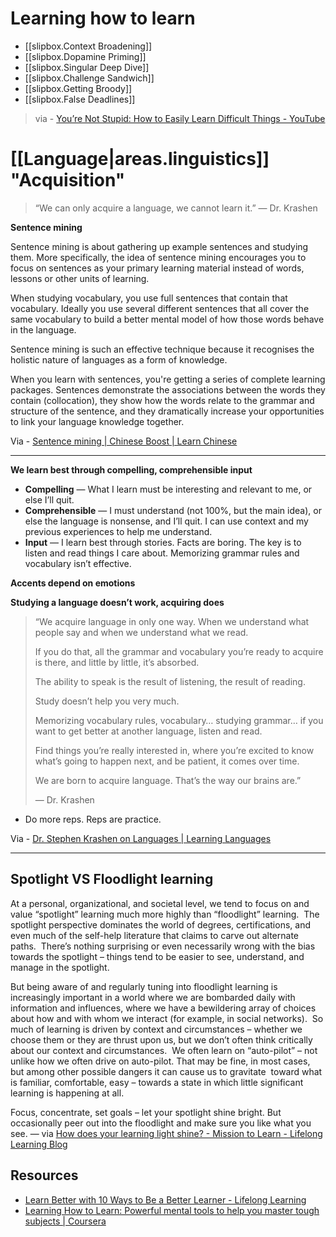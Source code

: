 
# Learning how to learn

- [[slipbox.Context Broadening]]
- [[slipbox.Dopamine Priming]]
- [[slipbox.Singular Deep Dive]]
- [[slipbox.Challenge Sandwich]]
- [[slipbox.Getting Broody]]
- [[slipbox.False Deadlines]]

> via - [You’re Not Stupid: How to Easily Learn Difficult Things - YouTube](https://www.youtube.com/watch?v=Kz_brQBl8xk)

# [[Language|areas.linguistics]] "Acquisition"

> “We can only acquire a language, we cannot learn it.” — Dr. Krashen

**Sentence mining**

Sentence mining is about gathering up example sentences and studying them. More specifically, the idea of sentence mining encourages you to focus on sentences as your primary learning material instead of words, lessons or other units of learning.

When studying vocabulary, you use full sentences that contain that vocabulary. Ideally you use several different sentences that all cover the same vocabulary to build a better mental model of how those words behave in the language.

Sentence mining is such an effective technique because it recognises the holistic nature of languages as a form of knowledge.

When you learn with sentences, you're getting a series of complete learning packages. Sentences demonstrate the associations between the words they contain (collocation), they show how the words relate to the grammar and structure of the sentence, and they dramatically increase your opportunities to link your language knowledge together.

Via - [Sentence mining | Chinese Boost | Learn Chinese](https://www.chineseboost.com/blog/sentence-mining/)

---

**We learn best through compelling, comprehensible input**

- **Compelling** — What I learn must be interesting and relevant to me, or else I’ll quit.
- **Comprehensible** — I must understand (not 100%, but the main idea), or else the language is nonsense, and I’ll quit. I can use context and my previous experiences to help me understand.
- **Input** — I learn best through stories. Facts are boring. The key is to listen and read things I care about. Memorizing grammar rules and vocabulary isn’t effective.

**Accents depend on emotions**

**Studying a language doesn’t work, acquiring does**

> “We acquire language in only one way. When we understand what people say and when we understand what we read.
>
> If you do that, all the grammar and vocabulary you’re ready to acquire is there, and little by little, it’s absorbed.
>
> The ability to speak is the result of listening, the result of reading.
>
> Study doesn’t help you very much.
>
> Memorizing vocabulary rules, vocabulary… studying grammar… if you want to get better at another language, listen and read.
>
> Find things you’re really interested in, where you’re excited to know what’s going to happen next, and be patient, it comes over time.
>
> We are born to acquire language. That’s the way our brains are.”
>
> — Dr. Krashen

- Do more reps. Reps are practice.

Via - [Dr. Stephen Krashen on Languages | Learning Languages](https://medium.com/learning-languages/dr-stephen-krashen-on-language-learning-and-acquisition-notes-47b6757ebc01)

---

## Spotlight VS Floodlight learning

At a personal, organizational, and societal level, we tend to focus on and value “spotlight” learning much more highly than “floodlight” learning.  The spotlight perspective dominates the world of degrees, certifications, and even much of the self-help literature that claims to carve out alternate paths.  There’s nothing surprising or even necessarily wrong with the bias towards the spotlight – things tend to be easier to see, understand, and manage in the spotlight.

But being aware of and regularly tuning into floodlight learning is increasingly important in a world where we are bombarded daily with information and influences, where we have a bewildering array of choices about how and with whom we interact (for example, in social networks).  So much of learning is driven by context and circumstances – whether we choose them or they are thrust upon us, but we don’t often think critically about our context and circumstances.  We often learn on “auto-pilot” – not unlike how we often drive on auto-pilot. That may be fine, in most cases, but among other possible dangers it can cause us to gravitate  toward what is familiar, comfortable, easy – towards a state in which little significant learning is happening at all.

Focus, concentrate, set goals – let your spotlight shine bright. But occasionally peer out into the floodlight and make sure you like what you see. — via [How does your learning light shine? - Mission to Learn - Lifelong Learning Blog](https://www.missiontolearn.com/spotlight-floodlight-alan-watts/)

## Resources

- [Learn Better with 10 Ways to Be a Better Learner - Lifelong Learning](https://www.missiontolearn.com/learn-better/)
- [Learning How to Learn: Powerful mental tools to help you master tough subjects | Coursera](https://www.coursera.org/learn/learning-how-to-learn?action=enroll)
